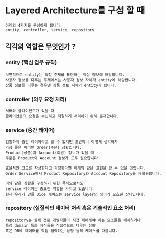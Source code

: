 # Layered Architecture를 구성 할 때
```commandline
아래의 4가지를 구성하게 됩니다.
entity, controller, service, repository
```

## 각각의 역할은 무엇인가 ?

### entity (핵심 업무 규칙)
```commandline
보편적으로 entity는 특정 주제를 표현하는 핵심 정보에 해당합니다.
사용자 정보를 다루는 주제에서는 사용자 정보 자체가 entity에 해당합니다.
상품 정보를 다루는 경우엔 상품 정보 자체가 entity가 됩니다.
```

### controller (외부 요청 처리)
```commandline
서버와 클라이언트가 있을 때
클라이언트의 요청을 수신하고 적절하게 처리하기 위해 존재합니다.
```

### service (중간 레이어)
```commandline
엄밀하게 중간 레이어라고 할 수 없지만 초반이니 이렇게 생각하자
가장 좋은 예라면 Order(주문) 상황입니다.
Product(상품)과 Account(회원) 정보가 있을 때
주문은 Product와 Account 정보가 모두 필요합니다.

효율적인 코드를 작성한다고 가정한다면 아래와 같은 표현을 할 수 있을 것입니다.
Order Service에서 Product Repository와 Account Repository를 재활용합니다.

이와 같은 상황을 구성하기 위한 목적으로서도 
service 레이어는 중요한 역할을 가지고 있습니다.
현재 우리가 만들 Dice 케이스는 service layer의 의미가 모호한 상태입니다.
```

### repository (실질적인 데이터 처리 혹은 기술적인 요소 처리)
```commandline
repository는 실제 전문 개발자들이 직접 제어해야 하는 요소들을 배치하거나
특정 domain 특화 지식들을 직접적으로 다루는 상황
혹은 DB에 데이터를 직접 입력하는 상황 등의 케이스를 다룹니다.
```